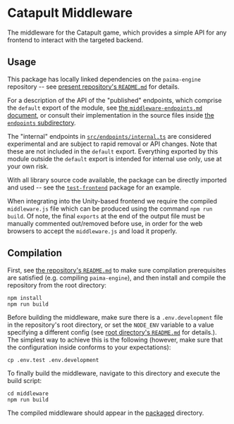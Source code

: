 # Catapult Middleware

The middleware for the Catapult game, which provides a simple API for any frontend to interact with the targeted backend.

## Usage

This package has locally linked dependencies on the `paima-engine` repository -- see [present repository's `README.md`](/README.md) for details.

For a description of the API of the "published" endpoints, which comprise the `default` export of the module, see [the `middleware-endpoints.md` document](/documentation/middleware-endpoints.md), or consult their implementation in the source files inside [the `endpoints` subdirectory](./src/endpoints/).

The "internal" endpoints in [`src/endpoints/internal.ts`](./src/endpoints/internal.ts) are considered experimental and are subject to rapid removal or API changes. Note that these are not included in the `default` export. Everything exported by this module outside the `default` export is intended for internal use only, use at your own risk.

With all library source code available, the package can be directly imported and used -- see the [`test-frontend`](/test-frontend) package for an example.

When integrating into the Unity-based frontend we require the compiled `middleware.js` file which can be produced using the command `npm run build`. Of note, the final `exports` at the end of the output file must be manually commented out/removed before use, in order for the web browsers to accept the `middleware.js` and load it properly.

## Compilation

First, see [the repository's `README.md`](/README.md) to make sure compilation prerequisites are satisfied (e.g. compiling `paima-engine`), and then install and compile the repository from the root directory:

```
npm install
npm run build
```

Before building the middleware, make sure there is a `.env.development` file in the repository's root directory, or set the `NODE_ENV` variable to a value specifying a different config (see [root directory's `README.md`](/README.md) for details.). The simplest way to achieve this is the following (however, make sure that the configuration inside conforms to your expectations):

```
cp .env.test .env.development
```

To finally build the middleware, navigate to this directory and execute the build script:

```
cd middleware
npm run build
```

The compiled middleware should appear in the [packaged](./packaged/) directory.